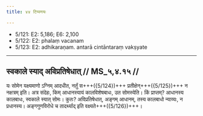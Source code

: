 ```yaml
---
title: ४४ टिप्पणयः

---
```

- 5/121: E2: 5,186; E6: 2,100
- 5/122: E2: phalaṃ vacanam
- 5/123: E2: adhikaraṇam. antarā cintāntaraṃ vakṣyate

____________________________________________


## स्वकाले स्याद् अविप्रतिषेधात् // MS_५,४.१५ //

यः सोमेन यक्ष्यमाणो ऽग्निम् आदधीत, नर्तुं स+++({5/124})+++ प्रतीक्षेन्+++({5/125})+++ न नक्षत्रम् इति। अत्र संदेहः, किम् आधानस्यायं कालविशेषबाधः, उत सोमस्येति। किं प्राप्तम्? आधानस्य कालबाधः, स्वकाले स्यात् सोमः। कुतः? अविप्रतिषेधात्, अङ्गम् आधानम्, तस्य कालबाधो न्याय्यः, न प्रधानस्य। अङ्गगुणविरोधे च तादर्थ्याद् इति वक्ष्यते+++({5/126})+++।
